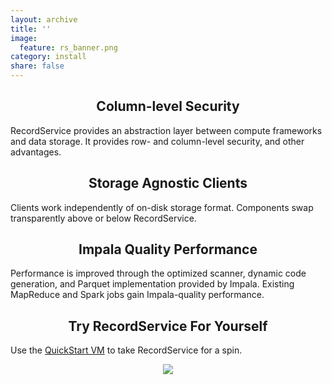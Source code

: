 ```yaml
---
layout: archive
title: ''
image:
  feature: rs_banner.png
category: install
share: false
---
```


<div class="tiles">
<div class="tile">
  <h2 class="post-title" align="center">Column-level Security</h2>
  <p class="post-excerpt">RecordService provides an abstraction layer between compute frameworks and data storage. It provides row- and column-level security, and other advantages.</p>
</div><!-- /.tile -->
<div class="tile">
  <h2 class="post-title" align="center">Storage Agnostic Clients</h2>
  <p class="post-excerpt">Clients work independently of on-disk storage format. Components swap transparently above or below RecordService.</p>
</div><!-- /.tile -->
<div class="tile">
  <h2 class="post-title" align="center">Impala Quality Performance</h2>
  <p class="post-excerpt">Performance is improved through the optimized scanner, dynamic code generation, and Parquet implementation provided by Impala. Existing MapReduce and Spark jobs gain Impala-quality performance.</p>
</div><!-- /.tile -->
<div class="tile">
  <h2 class="post-title" align="center">Try RecordService For Yourself</h2>
 <p class="post-excerpt">Use the <a href="./vm.html">QuickStart VM</a> to take RecordService for a spin.</p>
  <p align="center"><img src="{{site.url}}/images/lilSunbear120x125.png"/></p>
</div><!-- /.tile -->
</div><!-- /.tiles -->

